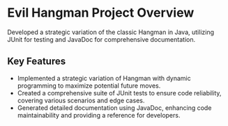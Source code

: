 # Evil Hangman Project Overview

Developed a strategic variation of the classic Hangman in Java, utilizing JUnit for testing and JavaDoc for comprehensive documentation.

## Key Features
- Implemented a strategic variation of Hangman with dynamic programming to maximize potential future moves.
- Created a comprehensive suite of JUnit tests to ensure code reliability, covering various scenarios and edge cases.
- Generated detailed documentation using JavaDoc, enhancing code maintainability and providing a reference for developers.
